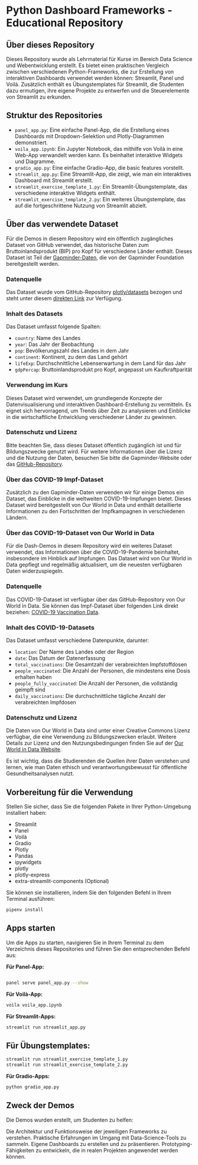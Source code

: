 # Python Dashboard Frameworks - Educational Repository

## Über dieses Repository
Dieses Repository wurde als Lehrmaterial für Kurse im Bereich Data Science und Webentwicklung erstellt. Es bietet einen praktischen Vergleich zwischen verschiedenen Python-Frameworks, die zur Erstellung von interaktiven Dashboards verwendet werden können: Streamlit, Panel und Voilà. Zusätzlich enthält es Übungstemplates für Streamlit, die Studenten dazu ermutigen, ihre eigene Projekte zu entwerfen und die Steuerelemente von Streamlit zu erkunden.

## Struktur des Repositories
- `panel_app.py`: Eine einfache Panel-App, die die Erstellung eines Dashboards mit Dropdown-Selektion und Plotly-Diagrammen demonstriert.
- `voila_app.ipynb`: Ein Jupyter Notebook, das mithilfe von Voilà in eine Web-App verwandelt werden kann. Es beinhaltet interaktive Widgets und Diagramme.
- `gradio_app.py`: Eine einfache Gradio-App, die basic features vorstellt.
- `streamlit_app.py`: Eine Streamlit-App, die zeigt, wie man ein interaktives Dashboard mit Streamlit erstellt.
- `streamlit_exercise_template_1.py`: Ein Streamlit-Übungstemplate, das verschiedene interaktive Widgets enthält.
- `streamlit_exercise_template_2.py`: Ein weiteres Übungstemplate, das auf die fortgeschrittene Nutzung von Streamlit abzielt.

## Über das verwendete Dataset
Für die Demos in diesem Repository wird ein öffentlich zugängliches Dataset von GitHub verwendet, das historische Daten zum Bruttoinlandsprodukt (BIP) pro Kopf für verschiedene Länder enthält. Dieses Dataset ist Teil der [Gapminder-Daten](https://www.gapminder.org/data/), die von der Gapminder Foundation bereitgestellt werden.

### Datenquelle
Das Dataset wurde vom GitHub-Repository [plotly/datasets](https://github.com/plotly/datasets) bezogen und steht unter diesem [direkten Link](https://raw.githubusercontent.com/plotly/datasets/master/gapminderDataFiveYear.csv) zur Verfügung.

### Inhalt des Datasets
Das Dataset umfasst folgende Spalten:
- `country`: Name des Landes
- `year`: Das Jahr der Beobachtung
- `pop`: Bevölkerungszahl des Landes in dem Jahr
- `continent`: Kontinent, zu dem das Land gehört
- `lifeExp`: Durchschnittliche Lebenserwartung in dem Land für das Jahr
- `gdpPercap`: Bruttoinlandsprodukt pro Kopf, angepasst um Kaufkraftparität

### Verwendung im Kurs
Dieses Dataset wird verwendet, um grundlegende Konzepte der Datenvisualisierung und interaktiven Dashboard-Erstellung zu vermitteln. Es eignet sich hervorragend, um Trends über Zeit zu analysieren und Einblicke in die wirtschaftliche Entwicklung verschiedener Länder zu gewinnen.

### Datenschutz und Lizenz
Bitte beachten Sie, dass dieses Dataset öffentlich zugänglich ist und für Bildungszwecke genutzt wird. Für weitere Informationen über die Lizenz und die Nutzung der Daten, besuchen Sie bitte die Gapminder-Website oder das [GitHub-Repository](https://github.com/plotly/datasets).

### Über das COVID-19 Impf-Dataset
Zusätzlich zu den Gapminder-Daten verwenden wir für einige Demos ein Dataset, das Einblicke in die weltweiten COVID-19-Impfungen bietet. Dieses Dataset wird bereitgestellt von Our World in Data und enthält detaillierte Informationen zu den Fortschritten der Impfkampagnen in verschiedenen Ländern.

### Über das COVID-19-Dataset von Our World in Data
Für die Dash-Demos in diesem Repository wird ein weiteres Dataset verwendet, das Informationen über die COVID-19-Pandemie beinhaltet, insbesondere im Hinblick auf Impfungen. Das Dataset wird von Our World in Data gepflegt und regelmäßig aktualisiert, um die neuesten verfügbaren Daten widerzuspiegeln.

### Datenquelle
Das COVID-19-Dataset ist verfügbar über das GitHub-Repository von Our World in Data. Sie können das Impf-Dataset über folgenden Link direkt beziehen: [COVID-19 Vaccination Data](https://raw.githubusercontent.com/owid/covid-19-data/master/public/data/vaccinations/vaccinations.csv).

### Inhalt des COVID-19-Datasets
Das Dataset umfasst verschiedene Datenpunkte, darunter:
- `location`: Der Name des Landes oder der Region
- `date`: Das Datum der Datenerfassung
- `total_vaccinations`: Die Gesamtzahl der verabreichten Impfstoffdosen
- `people_vaccinated`: Die Anzahl der Personen, die mindestens eine Dosis erhalten haben
- `people_fully_vaccinated`: Die Anzahl der Personen, die vollständig geimpft sind
- `daily_vaccinations`: Die durchschnittliche tägliche Anzahl der verabreichten Impfdosen

### Datenschutz und Lizenz
Die Daten von Our World in Data sind unter einer Creative Commons Lizenz verfügbar, die eine Verwendung zu Bildungszwecken erlaubt. Weitere Details zur Lizenz und den Nutzungsbedingungen finden Sie auf der [Our World in Data Website](https://ourworldindata.org/).

Es ist wichtig, dass die Studierenden die Quellen ihrer Daten verstehen und lernen, wie man Daten ethisch und verantwortungsbewusst für öffentliche Gesundheitsanalysen nutzt.
## Vorbereitung für die Verwendung
Stellen Sie sicher, dass Sie die folgenden Pakete in Ihrer Python-Umgebung installiert haben:
- Streamlit
- Panel
- Voilà
- Gradio
- Plotly
- Pandas
- ipywidgets
- plotly
- plotly-express
- extra-streamlit-components (Optional)


Sie können sie installieren, indem Sie den folgenden Befehl in Ihrem Terminal ausführen:
```bash
pipenv install 
```

## Apps starten
Um die Apps zu starten, navigieren Sie in Ihrem Terminal zu dem Verzeichnis dieses Repositories und führen Sie den entsprechenden Befehl aus:

**Für Panel-App:**
```bash

panel serve panel_app.py --show
```
**Für Voilà-App:**
```bash
voila voila_app.ipynb
```
**Für Streamlit-Apps:**
```bash
streamlit run streamlit_app.py
```
## Für Übungstemplates:
```bash
streamlit run streamlit_exercise_template_1.py
streamlit run streamlit_exercise_template_2.py
```

**Für Gradio-Apps:**
```bash
python gradio_app.py
```

## Zweck der Demos
Die Demos wurden erstellt, um Studenten zu helfen:

Die Architektur und Funktionsweise der jeweiligen Frameworks zu verstehen.
Praktische Erfahrungen im Umgang mit Data-Science-Tools zu sammeln.
Eigene Dashboards zu erstellen und zu präsentieren.
Prototyping-Fähigkeiten zu entwickeln, die in realen Projekten angewendet werden können.